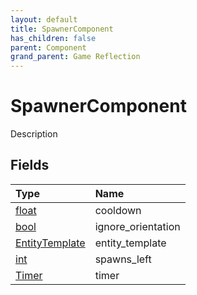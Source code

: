 ```yaml
---
layout: default
title: SpawnerComponent
has_children: false
parent: Component
grand_parent: Game Reflection
---
```

# SpawnerComponent
Description 

## Fields
| Type | Name |
|:-------------|:--------------|
| [float](/game-reflection/components/float.md) | cooldown |
| [bool](/game-reflection/components/bool.md) | ignore_orientation |
| [EntityTemplate](/game-reflection/classes/entity_template.md) | entity_template |
| [int](/game-reflection/enums/int.md) | spawns_left |
| [Timer](/game-reflection/classes/timer.md) | timer |
